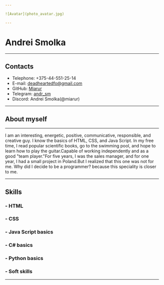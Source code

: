 ```yaml
---

![Avatar](photo_avatar.jpg)

---
```

# Andrei Smolka

---
## Contacts
  * Telephone: +375-44-551-25-14
  * E-mail: deadheartedfo@gmail.com
  * GitHub: [Miarur](https://github.com/Miarur)
  * Telegram: [andr_sm](https://t.me/andr_sm)  
  * Discord: Andrei Smolka(@miarur)

---

## About myself

---------------
 I am an interesting, energetic, positive, communicative, responsible, and creative guy. I know the basics of HTML, CSS, and Java Script. In my free time, I read popular scientific books, go to the swimming pool, and hope to learn how to play the guitar.Capable of working independently and as a good "team player."For five years, I was the sales manager, and for one year, I had a small project in Poland.But I realized that this one was not for me. Why did I decide to be a programmer? because this speciality is closer to me.

---------------

## Skills

### - HTML 
### - CSS 
### - Java Script basics
### - C# basics
### - Python basics
### - Soft skills

---------------
